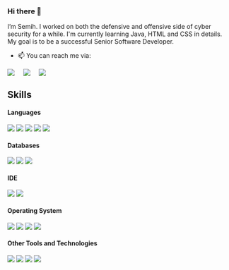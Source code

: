 ### Hi there 👋

I’m Semih. I worked on both the defensive and offensive side of cyber security for a while. I'm currently learning Java, HTML and CSS in details. My goal is to be a successful Senior Software Developer. 

- 📫 You can reach me via:

<p align="left">
<a href="https://www.linkedin.com/in/semihaybatan" target="blank"><img align="center" src="https://img.shields.io/badge/Semih Aybatan-0077B5?style=for-the-badge&logo=linkedin&logoColor=white" /></a> &nbsp;&nbsp;&nbsp;  <a href="mailto:semihaybatan@gmail.com" target="blank"><img align="center" src="https://img.shields.io/badge/semihaybatan@gmail.com-D14836?style=for-the-badge&logo=gmail&logoColor=white" /></a>    &nbsp;&nbsp;&nbsp;       <a href="https://www.github.com/saybatan" target="blank"><img align="center" src="https://img.shields.io/badge/Semih-100000?style=for-the-badge&logo=github&logoColor=white" /></a>
</p>

## Skills  

<h4> Languages </h4>
<span> 
  <img src="https://img.shields.io/badge/HTML5-E34F26?style=for-the-badge&logo=html5&logoColor=white">
  <img src="https://img.shields.io/badge/CSS3-1572B6?style=for-the-badge&logo=css3&logoColor=white">
  <img src="https://img.shields.io/badge/Java-ED8B00?style=for-the-badge&logo=java&logoColor=white">
  <img src="https://img.shields.io/badge/Python-377D71?style=for-the-badge&logo=python&logoColor=white">
  <img src="https://img.shields.io/badge/Angular-377D71?style=for-the-badge&logo=python&logoColor=white">
</span>

<h4> Databases </h4>
<span>
  <img src="https://img.shields.io/badge/MySQL-00000F?style=for-the-badge&logo=mysql&logoColor=white">
  <img src="https://img.shields.io/badge/SQLite-07405E?style=for-the-badge&logo=sqlite&logoColor=white">
  <img src="https://img.shields.io/badge/Microsoft_SQL_Server-CC2927?style=for-the-badge&amp;logo=microsoft-sql-server&amp;logoColor=white">
</span>

<h4> IDE </h4>
<span>
<img src="https://img.shields.io/badge/sublime_text-%23575757.svg?&style=for-the-badge&logo=sublime-text&logoColor=important">
<img src="https://img.shields.io/badge/Visual_Studio_Code-0078D4?style=for-the-badge&logo=visual%20studio%20code&logoColor=white">

<h4> Operating System </h4>
<span>
  <img src="https://img.shields.io/badge/Linux-FCC624?style=for-the-badge&logo=linux&logoColor=black">
  <img src="https://img.shields.io/badge/Ubuntu-E95420?style=for-the-badge&logo=ubuntu&logoColor=white">
  <img src="https://img.shields.io/badge/Windows-0078D6?style=for-the-badge&logo=windows&logoColor=white">
  <img src="https://img.shields.io/badge/Android-3DDC84?style=for-the-badge&logo=android&logoColor=white">
</span>

<h4> Other Tools and Technologies </h4>
<span>
  <img src="https://img.shields.io/badge/Git-F05032?style=for-the-badge&logo=git&logoColor=white">
  <img src="https://img.shields.io/badge/Postman-FF6C37?style=for-the-badge&logo=Postman&logoColor=white">
  <img src="https://img.shields.io/badge/Xampp-F37623?style=for-the-badge&logo=xampp&logoColor=white">
  <img src="https://img.shields.io/badge/Markdown-000000?style=for-the-badge&logo=markdown&logoColor=white">
</span>

